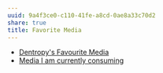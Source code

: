```yaml
---
uuid: 9a4f3ce0-c110-41fe-a8cd-0ae8a33c70d2
share: true
title: Favorite Media
---
```

* [Dentropy's Favourite Media](/cf6a4db5-dcac-48ae-97ec-cf40f28e2b20)
* [Media I am currently consuming](/78aa36ca-c4c6-40ed-873c-24099d5c2481)